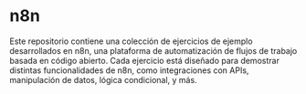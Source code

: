 # n8n
Este repositorio contiene una colección de ejercicios de ejemplo desarrollados en n8n, una plataforma de automatización de flujos de trabajo basada en código abierto. Cada ejercicio está diseñado para demostrar distintas funcionalidades de n8n, como integraciones con APIs, manipulación de datos, lógica condicional, y más.
